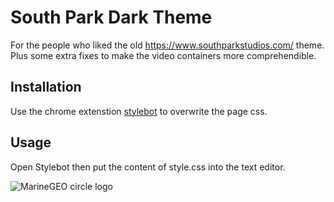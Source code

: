 # South Park Dark Theme

For the people who liked the old https://www.southparkstudios.com/ theme. Plus some extra fixes to make the video containers more comprehendible.

## Installation

Use the chrome extenstion [stylebot](https://chrome.google.com/webstore/detail/stylebot/oiaejidbmkiecgbjeifoejpgmdaleoha) to overwrite the page css.

## Usage

Open Stylebot then put the content of style.css into the text editor.

![MarineGEO circle logo](https://encrypted-tbn0.gstatic.com/images?q=tbn:ANd9GcS0vGFyftkpozTQWmX1gWA0QBBJC3DRFsOOZm0MWuuyg4otzOWurNEsJp1GcBBA9SIinso&usqp=CAU)
